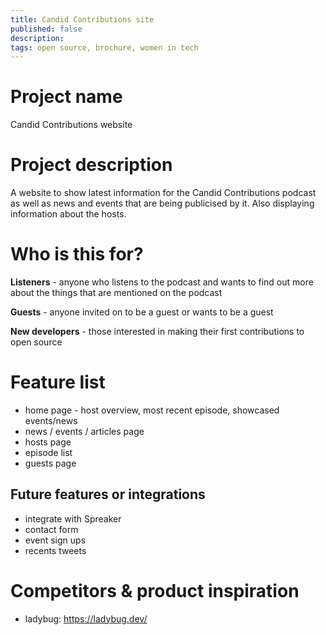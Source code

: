 ```yaml
---
title: Candid Contributions site
published: false
description: 
tags: open source, brochure, women in tech
---
```


# Project name

Candid Contributions website

# Project description

A website to show latest information for the Candid Contributions podcast as well as news and events that are being publicised by it. Also displaying information about the hosts.

# Who is this for?

**Listeners** - anyone who listens to the podcast and wants to find out more about the things that are mentioned on the podcast

**Guests** - anyone invited on to be a guest or wants to be a guest

**New developers** - those interested in making their first contributions to open source

# Feature list

* home page - host overview, most recent episode, showcased events/news
* news / events / articles page
* hosts page
* episode list
* guests page

## Future features or integrations

* integrate with Spreaker
* contact form
* event sign ups
* recents tweets

# Competitors & product inspiration

* ladybug: https://ladybug.dev/
